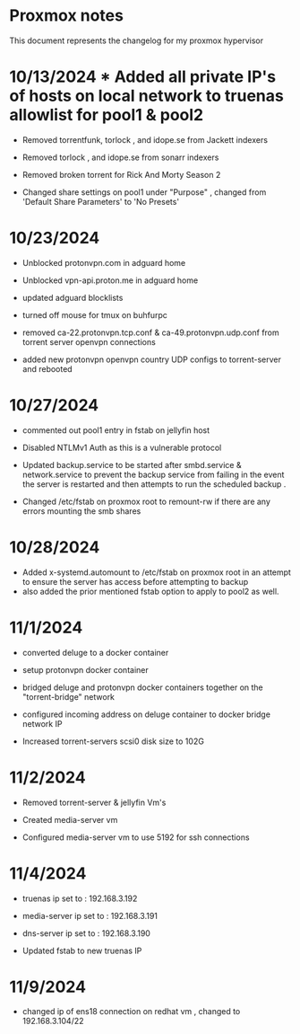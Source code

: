 

# Proxmox notes 

This document represents the changelog for my proxmox hypervisor 


# 10/13/2024 * Added all private IP's of hosts on local network to truenas allowlist for pool1 & pool2 

* Removed torrentfunk, torlock , and idope.se from Jackett indexers 

* Removed  torlock , and idope.se from sonarr indexers

* Removed broken torrent for Rick And Morty Season 2 

* Changed share settings on pool1 under "Purpose" , changed from 'Default Share Parameters' to 'No Presets'

# 10/23/2024 

* Unblocked protonvpn.com in adguard home 

* Unblocked vpn-api.proton.me in adguard home 

* updated adguard blocklists 

* turned off mouse for tmux on buhfurpc 

* removed ca-22.protonvpn.tcp.conf & ca-49.protonvpn.udp.conf from torrent server openvpn connections

* added new protonvpn openvpn country UDP configs to torrent-server and rebooted 

# 10/27/2024 

* commented out pool1 entry in fstab on jellyfin host 

* Disabled NTLMv1 Auth as this is a vulnerable protocol 

* Updated backup.service to be started after smbd.service & network.service to prevent the backup service from failing in the event the server is restarted and then attempts to run the scheduled backup . 

* Changed /etc/fstab on proxmox root to remount-rw if there are any errors mounting the smb shares 

# 10/28/2024 

* Added x-systemd.automount to /etc/fstab on proxmox root in an attempt to ensure the server has access before attempting to backup 
* also added the prior mentioned fstab option to apply to pool2 as well.

# 11/1/2024 

* converted deluge to a docker container 

* setup protonvpn docker container 

* bridged deluge and protonvpn docker containers together on the "torrent-bridge" network

* configured incoming address on deluge container to docker bridge network IP 

* Increased torrent-servers scsi0 disk size to 102G

# 11/2/2024 

* Removed torrent-server & jellyfin Vm's 

* Created media-server vm 

* Configured media-server vm to use 5192 for ssh connections 

# 11/4/2024

* truenas ip set to : 192.168.3.192

* media-server ip set to : 192.168.3.191

* dns-server ip set to : 192.168.3.190

* Updated fstab to new truenas IP 


# 11/9/2024 

* changed ip of ens18 connection on redhat vm , changed to 192.168.3.104/22
